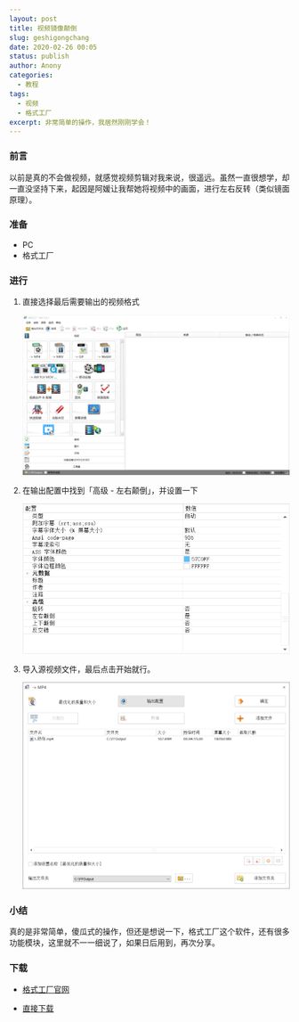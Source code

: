```yaml
---
layout: post
title: 视频镜像颠倒
slug: geshigongchang
date: 2020-02-26 00:05
status: publish
author: Anony
categories: 
  - 教程
tags: 
  - 视频
  - 格式工厂
excerpt: 非常简单的操作，我居然刚刚学会！
---
```


### 前言

以前是真的不会做视频，就感觉视频剪辑对我来说，很遥远。虽然一直很想学，却一直没坚持下来，起因是阿媛让我帮她将视频中的画面，进行左右反转（类似镜面原理）。

### 准备

- PC
- 格式工厂

### 进行

1. 直接选择最后需要输出的视频格式

   ![](../教程/assets/image-20200226000122967.png)

2. 在输出配置中找到「高级 - 左右颠倒」，并设置一下

   ![](../教程/assets/image-20200225235844460.png)

3. 导入源视频文件，最后点击开始就行。

   ![](../教程/assets/image-20200226000320497.png)

### 小结

真的是非常简单，傻瓜式的操作，但还是想说一下，格式工厂这个软件，还有很多功能模块，这里就不一一细说了，如果日后用到，再次分享。

### 下载

- [格式工厂官网](http://www.pcfreetime.com/formatfactory/CN/index.html)

- [直接下载](http://down.pcgeshi.com/FormatFactory_setup.exe)


